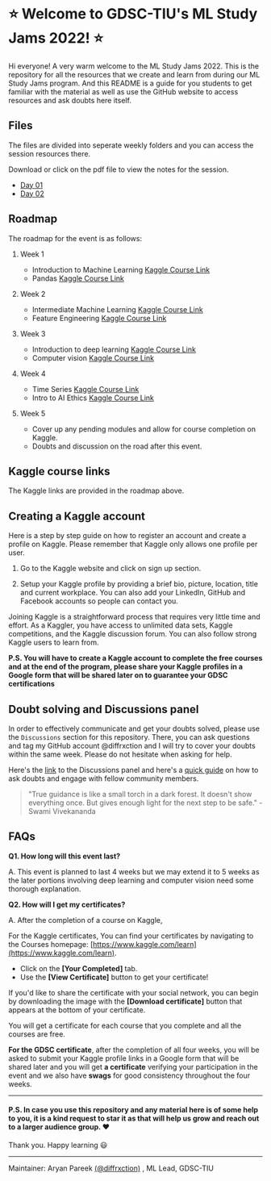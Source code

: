 # :star: Welcome to GDSC-TIU's ML Study Jams 2022! :star:

Hi everyone! A very warm welcome to the ML Study Jams 2022. This is the repository for all the resources that we create and learn from during our ML Study Jams program. And this README is a guide for you students to get familiar with the material as well as use the GitHub website to access resources and ask doubts here itself.

## Files
The files are divided into seperate weekly folders and you can access the session resources there.

Download or click on the pdf file to view the notes for the session.

- [Day 01](https://github.com/dsc-tiu/MLStudyJams2022/tree/main/Intro%20to%20ML%20Study%20Jams%20Day%201%20Material)
- [Day 02](https://github.com/dsc-tiu/MLStudyJams2022/tree/main/ML%20Study%20Jams%20Day%2002%20Classification)

## Roadmap

The roadmap for the event is as follows:
1. Week 1
    - Introduction to Machine Learning [Kaggle Course Link](https://www.kaggle.com/learn/intro-to-machine-learning)
    - Pandas [Kaggle Course Link](https://www.kaggle.com/learn/pandas)

2. Week 2
    - Intermediate Machine Learning [Kaggle Course Link](https://www.kaggle.com/learn/intermediate-machine-learning)
    - Feature Engineering [Kaggle Course Link](https://www.kaggle.com/learn/feature-engineering)
  
3. Week 3
    - Introduction to deep learning [Kaggle Course Link](https://www.kaggle.com/learn/intro-to-deep-learning)
    - Computer vision [Kaggle Course Link](https://www.kaggle.com/learn/computer-vision)
  
4. Week 4
    - Time Series [Kaggle Course Link](https://www.kaggle.com/learn/time-series)
    - Intro to AI Ethics [Kaggle Course Link](https://www.kaggle.com/learn/intro-to-ai-ethics)

5. Week 5
    - Cover up any pending modules and allow for course completion on Kaggle.
    - Doubts and discussion on the road after this event.

## Kaggle course links

The Kaggle links are provided in the roadmap above.

## Creating a Kaggle account

Here is a step by step guide on how to register an account and create a profile on Kaggle. Please remember that Kaggle only allows one profile per user.

1.  Go to the Kaggle website  and click on sign up section.
    
2.  Setup your Kaggle profile by providing a brief bio, picture, location, title and current workplace. You can also add your LinkedIn, GitHub and Facebook accounts so people can contact you.
    
Joining Kaggle is a straightforward process that requires very little time and effort. As a Kaggler, you have access to unlimited data sets, Kaggle competitions, and the Kaggle discussion forum. You can also follow strong Kaggle users to learn from.

**P.S. You will have to create a Kaggle account to complete the free courses and at the end of the program, please share your Kaggle profiles in a Google form that will be shared later on to guarantee your GDSC certifications**

## Doubt solving and Discussions panel

In order to effectively communicate and get your doubts solved, please use the `Discussions` section for this repository. There, you can ask questions and tag my GitHub account @diffrxction and I will try to cover your doubts within the same week. Please do not hesitate when asking for help.

Here's the [link](https://github.com/dsc-tiu/MLStudyJams2022/discussions) to the Discussions panel and here's a [quick guide](https://github.com/dsc-tiu/MLStudyJams2022/discussions/2) on how to ask doubts and engage with fellow community members.

> "True guidance is like a small torch in a dark forest. It doesn't show everything once. But gives enough light for the next step to be safe." - Swami Vivekananda 

## FAQs

**Q1. How long will this event last?**

A. This event is planned to last 4 weeks but we may extend it to 5 weeks as the later portions involving deep learning and computer vision need some thorough explanation.

**Q2. How will I get my certificates?**

A. After the completion of a course on Kaggle,

For the Kaggle certificates, 
You can find your certificates by navigating to the Courses homepage: [https://www.kaggle.com/learn](https://www.kaggle.com/learn).

-   Click on the **[Your Completed]** tab.
-   Use the **[View Certificate]** button to get your certificate!

If you'd like to share the certificate with your social network, you can begin by downloading the image with the **[Download certificate]** button that appears at the bottom of your certificate.

You will get a certificate for each course that you complete and all the courses are free.

**For the GDSC certificate**, after the completion of all four weeks, you will be asked to submit your Kaggle profile links in a Google form that will be shared later and you will get **a certificate** verifying your participation in the event and we also have **swags** for good consistency throughout the four weeks.

------------

#### P.S.  In case you use this repository and any material here is of some help to you, it is a kind request to star it as that will help us grow and reach out to a larger audience group. :heart:
Thank you. Happy learning :smiley:

-----------

Maintainer: Aryan Pareek [(@diffrxction)](https://github.com/diffrxction) , ML Lead, GDSC-TIU
